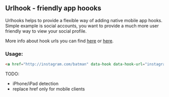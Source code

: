 ## Urlhook - friendly app hoooks

Urlhooks helps to provide a flexible way of adding native mobile app hooks. Simple example is social accounts, you want to provide a much more user friendly way to view your social profile.

More info about hook urls you can find [here](http://instagram.com/developer/mobile-sharing/iphone-hooks/) or [here](http://wiki.akosma.com/IPhone_URL_Schemes).

### Usage:

```html
<a href="http://instagram.com/batman" data-hook data-hook-url="instagram://user?username=batman">Batman Instagram</a>
```

TODO:

* iPhone/iPad detection
* replace href only for mobile clients